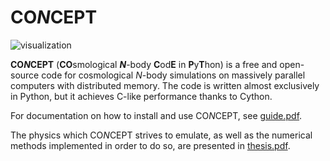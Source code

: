 # **CO*N*CEPT**
![visualization](http://users-phys.au.dk/jmd/github/concept/animation.gif)

**CO*N*CEPT** (**CO**smological ***N***-body **C**od**E** in **P**y**T**hon)
is a free and open-source code for cosmological *N*-body simulations on
massively parallel computers with distributed memory. The code is written
almost exclusively in Python, but it achieves C-like performance thanks to
Cython.

For documentation on how to install and use CO*N*CEPT, see [guide.pdf](guide.pdf).

The physics which CO*N*CEPT strives to emulate, as well as the numerical
methods implemented in order to do so, are presented in [thesis.pdf](thesis.pdf).

